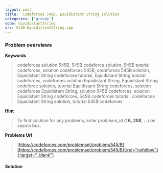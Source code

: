 ```yaml
---
layout: post
title:  Codeforces 545B. Equidistant String solution
categories: ['greedy']
code: EquidistantString
src: 545B-EquidistantString.cpp
---
```

### **Problem overviews**

**Keywords**
> codeforces solution 545B, 545B codeforce solution, 545B tutorial codeforces, solution codeforces 545B, codeforces 545B solution, Equidistant String codeforces tutorial, Equidistant String tutorial codeforces, codeforces solution Equidistant String, Equidistant String codeforce solution, tutorial Equidistant String codeforces, solution codeforces Equidistant String, solution 545B codeforces, solution Equidistant String codeforces, 545B codeforces tutorial, codeforces Equidistant String solution, tutorial 545B codeforces

**Hint**
> To find solution for any problems, Enter probleam_id (**1A, 28B**, ...) on search box. 

**Problems Url**
> [https://codeforces.com/problemset/problem/545/B](https://codeforces.com/problemset/problem/545/B){:rel="nofollow"}{:target="_blank"}

#### **Solution**



